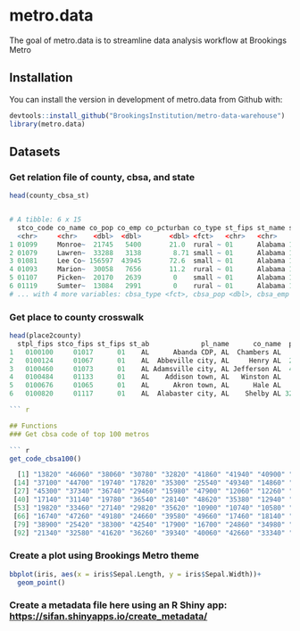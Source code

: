 # metro.data

<!-- badges: start -->
<!-- badges: end -->

The goal of metro.data is to streamline data analysis workflow at Brookings Metro

## Installation

You can install the version in development of metro.data from Github with: 

``` r
devtools::install_github("BrookingsInstitution/metro-data-warehouse")
library(metro.data)
```

## Datasets

### Get relation file of county, cbsa, and state
``` r
head(county_cbsa_st)


# A tibble: 6 x 15
  stco_code co_name co_pop co_emp co_pcturban co_type st_fips st_name st_emp cbsa_code cbsa_name
  <chr>     <chr>    <dbl>  <dbl>       <dbl> <fct>   <chr>   <chr>    <dbl> <chr>     <chr>    
1 01099     Monroe~  21745   5400       21.0  rural ~ 01      Alabama 1.61e6 NA        NA       
2 01079     Lawren~  33288   3138        8.71 small ~ 01      Alabama 1.61e6 19460     Decatur,~
3 01081     Lee Co~ 156597  43945       72.6  small ~ 01      Alabama 1.61e6 12220     Auburn-O~
4 01093     Marion~  30058   7656       11.2  rural ~ 01      Alabama 1.61e6 NA        NA       
5 01107     Picken~  20170   2639        0    small ~ 01      Alabama 1.61e6 46220     Tuscaloo~
6 01119     Sumter~  13084   2991        0    rural ~ 01      Alabama 1.61e6 NA        NA       
# ... with 4 more variables: cbsa_type <fct>, cbsa_pop <dbl>, cbsa_emp <dbl>, cbsa_size <fct>
```
### Get place to county crosswalk

``` r
head(place2county)
  stpl_fips stco_fips st_fips st_ab             pl_name      co_name  pl_pop16 afact1 afact2
1   0100100     01017      01    AL      Abanda CDP, AL  Chambers AL   189.912      1  0.006
2   0100124     01067      01    AL  Abbeville city, AL     Henry AL  2666.561      1  0.155
3   0100460     01073      01    AL Adamsville city, AL Jefferson AL  4529.245      1  0.007
4   0100484     01133      01    AL    Addison town, AL   Winston AL   736.979      1  0.031
5   0100676     01065      01    AL      Akron town, AL      Hale AL   337.748      1  0.023
6   0100820     01117      01    AL  Alabaster city, AL    Shelby AL 32769.300      1  0.156

``` r

## Functions
### Get cbsa code of top 100 metros

``` r
get_code_cbsa100()

  [1] "13820" "46060" "38060" "30780" "32820" "41860" "41940" "40900" "41740" "31080" "40140" "23420" "12540"
 [14] "37100" "44700" "19740" "17820" "35300" "25540" "49340" "14860" "37980" "35840" "27260" "19660" "33100"
 [27] "45300" "37340" "36740" "29460" "15980" "47900" "12060" "12260" "46520" "14260" "41180" "16980" "26900"
 [40] "17140" "31140" "19780" "36540" "28140" "48620" "35380" "12940" "14460" "39300" "44140" "12580" "24340"
 [53] "19820" "33460" "27140" "29820" "35620" "10900" "10740" "10580" "45060" "40380" "15380" "39100" "20500"
 [66] "16740" "47260" "49180" "24660" "39580" "49660" "17460" "18140" "19430" "10420" "45780" "36420" "46140"
 [79] "38900" "25420" "38300" "42540" "17900" "16700" "24860" "34980" "28940" "19100" "41700" "12420" "26420"
 [92] "21340" "32580" "41620" "36260" "39340" "40060" "42660" "33340" "31540"

```
### Create a plot using Brookings Metro theme
 
```r
bbplot(iris, aes(x = iris$Sepal.Length, y = iris$Sepal.Width))+
  geom_point()
```

### Create a metadata file here using an R Shiny app: https://sifan.shinyapps.io/create_metadata/


